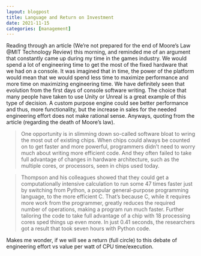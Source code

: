 ```yaml
---
layout: blogpost
title: Language and Return on Investment
date: 2021-11-15
categories: [management]
---
```

Reading through an article (We’re not prepared for the end of Moore’s Law @MIT Technology Review) this morning, and reminded me of an argument that constantly came up during my time in the games industry. We would spend a lot of engineering time to get the most of the fixed hardware that we had on a console. It was imagined that in time, the power of the platform would mean that we would spend less time to maximize performance and more time on maximizing engineering time. We have definitely seen that evolution from the first days of console software writing. The choice that many people have taken to use Unity or Unreal is a great example of this type of decision. A custom purpose engine could see better performance and thus, more functionality, but the increase in sales for the needed engineering effort does not make rational sense. Anyways, quoting from the article (regarding the death of Moore’s law).

> One opportunity is in slimming down so-called software bloat to wring the most out of existing chips. When chips could always be counted on to get faster and more powerful, programmers didn’t need to worry much about writing more efficient code. And they often failed to take full advantage of changes in hardware architecture, such as the multiple cores, or processors, seen in chips used today.

> Thompson and his colleagues showed that they could get a computationally intensive calculation to run some 47 times faster just by switching from Python, a popular general-purpose programming language, to the more efficient C. That’s because C, while it requires more work from the programmer, greatly reduces the required number of operations, making a program run much faster. Further tailoring the code to take full advantage of a chip with 18 processing cores sped things up even more. In just 0.41 seconds, the researchers got a result that took seven hours with Python code.

Makes me wonder, if we will see a return (full circle) to this debate of engineering effort vs value per watt of CPU time/execution.

